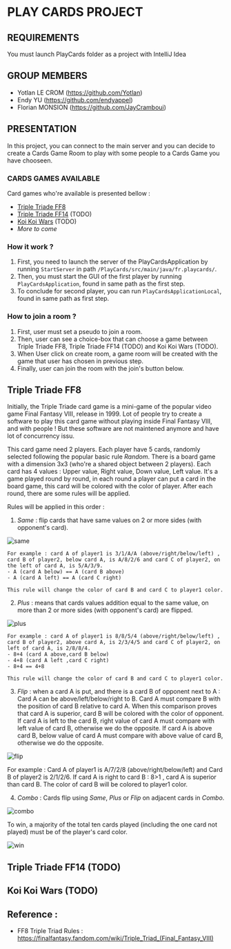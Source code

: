 # PLAY CARDS PROJECT

## REQUIREMENTS

You must launch PlayCards folder as a project with IntelliJ Idea

## GROUP MEMBERS

- Yotlan LE CROM (<https://github.com/Yotlan>)
- Endy YU (<https://github.com/endyappel>)
- Florian MONSION (<https://github.com/JayCramboui>)

## PRESENTATION

In this project, you can connect to the main server and you can decide to create a Cards Game Room to play with some people to a Cards Game you have chooseen. 

### CARDS GAMES AVAILABLE

Card games who're available is presented bellow :
- [Triple Triade FF8](#Triple-Triade-FF8)
- [Triple Triade FF14](#triple-triade-ff14-todo) (TODO)
- [Koi Koi Wars](#koi-koi-wars-todo) (TODO)
- *More to come*

### How it work ? 

1. First, you need to launch the server of the PlayCardsApplication by running `StartServer` in path `/PlayCards/src/main/java/fr.playcards/`.
2. Then, you must start the GUI of the first player by running `PlayCardsApplication`, found in same path as the first step. 
3. To conclude for second player, you can run `PlayCardsApplicationLocal`, found in same path as first step.

### How to join a room ?

1. First, user must set a pseudo to join a room. 
2. Then, user can see a choice-box that can choose a game between Triple Triade FF8, Triple Triade FF14 (TODO) and Koi Koi Wars (TODO).
3. When User click on create room, a game room will be created with the game that user has chosen in previous step.
4. Finally, user can join the room with the join's button below. 

## Triple Triade FF8

Initially, the Triple Triade card game is a mini-game of the popular video game Final Fantasy VIII, release in 1999. Lot of people try to create a software to play this card game without playing inside Final Fantasy VIII, and with people ! But these software are not maintened anymore and have lot of concurrency issu. 

This card game need 2 players. Each player have 5 cards, randomly selected following the popular basic rule *Random*. There is a board game with a dimension 3x3 (who're a shared object between 2 players). Each card has 4 values : Upper value, Right value, Down value, Left value. It's a game played round by round, in each round a player can put a card in the board game, this card will be colored with the color of player. After each round, there are some rules will be applied. 

Rules will be applied in this order : 

1. *Same* : flip cards that have same values on 2 or more sides (with opponent's card).

![same](img/screen_4.png)

    For example : card A of player1 is 3/1/A/A (above/right/below/left) , card B of player2, below card A, is A/8/2/6 and card C of player2, on the left of card A, is 5/A/3/9. 
    - A (card A below) == A (card B above) 
    - A (card A left) == A (card C right)

    This rule will change the color of card B and card C to player1 color.

2. *Plus* : means that cards values addition equal to the same value, on more than 2 or more sides (with opponent's card) are flipped.

![plus](img/screen_5.png)

    For example : card A of player1 is 8/8/5/4 (above/right/below/left) , card B of player2, above card A, is 2/3/4/5 and card C of player2, on left of card A, is 2/8/8/4. 
    - 8+4 (card A above,card B below)
    - 4+8 (card A left ,card C right)
    - 8+4 == 4+8
  
    This rule will change the color of card B and card C to player1 color. 
    
3. *Flip* : when a card A is put, and there is a card B of opponent next to A : Card A can be above/left/below/right to B. Card A must compare B with the position of card B relative to card A. When this comparison proves that card A is superior, card B will be colored with the color of opponent. If card A is left to the card B, right value of card A must compare with left value of card B, otherwise we do the opposite. If card A is above card B, below value of card A must compare with above value of card B, otherwise we do the opposite.

![flip](img/screen_1.png)

   For example : Card A of player1 is A/7/2/8 (above/right/below/left) and Card B of player2 is 2/1/2/6. If card A is right to card B : 8>1 , card A is superior than card B. The color of card B will be colored to player1 color. 

4. *Combo* : Cards flip using *Same*, *Plus* or *Flip* on adjacent cards in *Combo*.

![combo](img/screen_2.png)

To win, a majority of the total ten cards played (including the one card not played) must be of the player's card color.

![win](img/screen_3.png)

## Triple Triade FF14 (TODO)

## Koi Koi Wars (TODO)

## Reference :
- FF8 Triple Triad Rules : https://finalfantasy.fandom.com/wiki/Triple_Triad_(Final_Fantasy_VIII)
